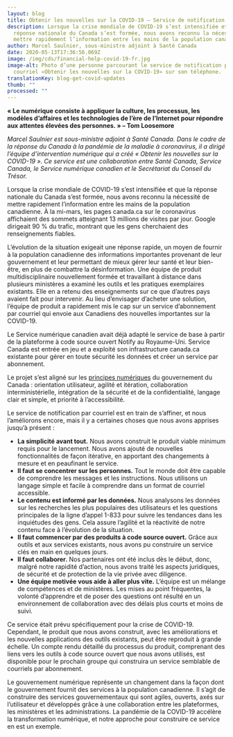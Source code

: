 ```yaml
---
layout: blog
title: Obtenir les nouvelles sur la COVID-19 — Service de notification par courriel
description: Lorsque la crise mondiale de COVID-19 s’est intensifiée et que la
  réponse nationale du Canada s’est formée, nous avons reconnu la nécessité de
  mettre rapidement l’information entre les mains de la population canadienne.
author: Marcel Saulnier, sous-ministre adjoint à Santé Canada
date: 2020-05-13T17:36:56.069Z
image: /img/cds/financial-help-covid-19-fr.jpg
image-alt: Photo d’une personne parcourant le service de notification par
  courriel «Obtenir les nouvelles sur la COVID-19» sur son téléphone.
translationKey: blog-get-covid-updates
thumb: ""
processed: ""
---
```

**« Le numérique consiste à appliquer la culture, les processus, les modèles d’affaires et les technologies de l’ère de l’Internet pour répondre aux attentes élevées des personnes. » – Tom Loosemore**

*Marcel Saulnier est sous-ministre adjoint à Santé Canada. Dans le cadre de la réponse du Canada à la pandémie de la maladie à coronavirus, il a dirigé l’équipe d’intervention numérique qui a créé « Obtenir les nouvelles sur la COVID-19 ». Ce service est une collaboration entre Santé Canada, Service Canada, le Service numérique canadien et le Secrétariat du Conseil du Trésor.* 

Lorsque la crise mondiale de COVID-19 s’est intensifiée et que la réponse nationale du Canada s’est formée, nous avons reconnu la nécessité de mettre rapidement l’information entre les mains de la population canadienne. À la mi-mars, les pages canada.ca sur le coronavirus affichaient des sommets atteignant 13 millions de visites par jour. Google dirigeait 90 % du trafic, montrant que les gens cherchaient des renseignements fiables. 

L’évolution de la situation exigeait une réponse rapide, un moyen de fournir à la population canadienne des informations importantes provenant de leur gouvernement et leur permettant de mieux gérer leur santé et leur bien-être, en plus de combattre la désinformation. Une équipe de produit multidisciplinaire nouvellement formée et travaillant à distance dans plusieurs ministères a examiné les outils et les pratiques exemplaires existants. Elle en a retenu des enseignements sur ce que d’autres pays avaient fait pour intervenir. Au lieu d’envisager d’acheter une solution, l’équipe de produit a rapidement mis le cap sur un service d’abonnement par courriel qui envoie aux Canadiens des nouvelles importantes sur la COVID-19.

Le Service numérique canadien avait déjà adapté le service de base à partir de la plateforme à code source ouvert Notify au Royaume-Uni. Service Canada est entrée en jeu et a exploité son infrastructure canada.ca existante pour gérer en toute sécurité les données et créer un service par abonnement.

Le projet s’est aligné sur les [principes numériques](https://www.canada.ca/fr/gouvernement/systeme/gouvernement-numerique/normes-numeriques-gouvernement-canada.html) du gouvernement du Canada : orientation utilisateur, agilité et itération, collaboration interministérielle, intégration de la sécurité et de la confidentialité, langage clair et simple, et priorité à l’accessibilité.

Le service de notification par courriel est en train de s’affiner, et nous l’améliorons encore, mais il y a certaines choses que nous avons apprises jusqu’à présent : 
* **La simplicité avant tout.** Nous avons construit le produit viable minimum requis pour le lancement. Nous avons ajouté de nouvelles fonctionnalités de façon itérative, en apportant des changements à mesure et en peaufinant le service. 
* **Il faut se concentrer sur les personnes.** Tout le monde doit être capable de comprendre les messages et les instructions. Nous utilisons un langage simple et facile à comprendre dans un format de courriel accessible.
* **Le contenu est informé par les données.** Nous analysons les données sur les recherches les plus populaires des utilisateurs et les questions principales de la ligne d’appel 1-833 pour suivre les tendances dans les inquiétudes des gens. Cela assure l’agilité et la réactivité de notre contenu face à l’évolution de la situation. 
* **Il faut commencer par des produits à code source ouvert.** Grâce aux outils et aux services existants, nous avons pu construire un service clés en main en quelques jours.
* **Il faut collaborer.** Nos partenaires ont été inclus dès le début, donc, malgré notre rapidité d’action, nous avons traité les aspects juridiques, de sécurité et de protection de la vie privée avec diligence. 
* **Une équipe motivée vous aide à aller plus vite.** L’équipe est un mélange de compétences et de ministères. Les mises au point fréquentes, la volonté d’apprendre et de poser des questions ont résulté en un environnement de collaboration avec des délais plus courts et moins de suivi.

Ce service était prévu spécifiquement pour la crise de COVID-19. Cependant, le produit que nous avons construit, avec les améliorations et les nouvelles applications des outils existants, peut être reproduit à grande échelle. Un compte rendu détaillé du processus du produit, comprenant des liens vers les outils à code source ouvert que nous avons utilisés, est disponible pour le prochain groupe qui construira un service semblable de courriels par abonnement. 

Le gouvernement numérique représente un changement dans la façon dont le gouvernement fournit des services à la population canadienne. Il s’agit de construire des services gouvernementaux qui sont agiles, ouverts, axés sur l’utilisateur et développés grâce à une collaboration entre les plateformes, les ministères et les administrations. La pandémie de la COVID-19 accélère la transformation numérique, et notre approche pour construire ce service en est un exemple. 
